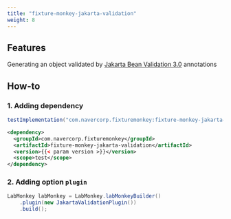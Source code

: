 ```yaml
---
title: "fixture-monkey-jakarta-validation"
weight: 8
---
```


## Features
Generating an object validated by [Jakarta Bean Validation 3.0](https://jakarta.ee/specifications/bean-validation/3.0/jakarta-bean-validation-spec-3.0.html) annotations

## How-to
### 1. Adding dependency
```groovy
testImplementation("com.navercorp.fixturemonkey:fixture-monkey-jakarta-validation:{{< param version >}}")
```

```xml
<dependency>
  <groupId>com.navercorp.fixturemonkey</groupId>
  <artifactId>fixture-monkey-jakarta-validation</artifactId>
  <version>{{< param version >}}</version>
  <scope>test</scope>
</dependency>
```

### 2. Adding option `plugin`
```java
LabMonkey labMonkey = LabMonkey.labMonkeyBuilder()
    .plugin(new JakartaValidationPlugin())
    .build();
```
